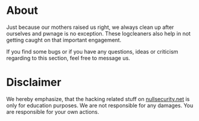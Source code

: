 About
=====
Just because our mothers raised us right, we always clean up after ourselves and
pwnage is no exception. These logcleaners also help in not getting caught on
that important engagement.

If you find some bugs or if you have any questions, ideas or criticism regarding
to this section, feel free to message us.

Disclaimer
==========
We hereby emphasize, that the hacking related stuff on
[nullsecurity.net](http://nullsecurity.net) is only for education purposes.
We are not responsible for any damages. You are responsible for your own
actions.
